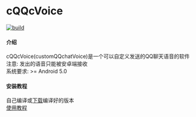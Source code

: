 # cQQcVoice
[![build](https://github.com/493505110/cQQcVoice/workflows/build/badge.svg)](https://github.com/493505110/cQQcVoice/actions)	
#### 介绍
cQQcVoice(customQQchatVoice)是一个可以自定义发送的QQ聊天语音的软件    
注意: 发出的语音只能被安卓端接收    
系统要求: >= Android 5.0

#### 安装教程
自己编译或[下载](https://github.com/493505110/cQQcVoice/releases)编译好的版本    
[使用教程](https://cdn.jsdelivr.net/gh/493505110/cQQcVoice/1.gif)